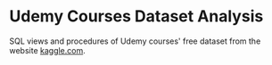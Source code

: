 # Udemy Courses Dataset Analysis
SQL views and procedures of Udemy courses' free dataset from the website [kaggle.com](https://www.kaggle.com/andrewmvd/udemy-courses).
